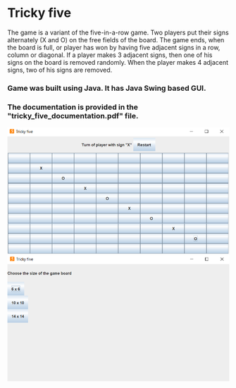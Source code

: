 # Tricky five
The game is a variant of the five-in-a-row game. Two players put their signs alternately (X and O) on the free fields of the board. The game ends, when the board is full, or player has won by having five adjacent signs in a row, column or diagonal.
If a player makes 3 adjacent signs, then one of his signs on the board is removed randomly. When the player makes 4 adjacent signs, two of his signs are removed.
### Game was built using Java. It has Java Swing based GUI.
### The documentation is provided in the "tricky_five_documentation.pdf" file.

![game_img](./img/game_img.png)
![game_img](./img/menu_img.png)